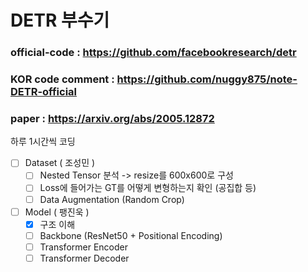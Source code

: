 # DETR 부수기

### official-code : https://github.com/facebookresearch/detr

### KOR code comment : https://github.com/nuggy875/note-DETR-official

### paper : https://arxiv.org/abs/2005.12872

하루 1시간씩 코딩

- [ ] Dataset ( 조성민 )
  - [ ] Nested Tensor 분석 -> resize를 600x600로 구성
  - [ ] Loss에 들어가는 GT를 어떻게 변형하는지 확인 (공집합 등)
  - [ ] Data Augmentation (Random Crop)
- [ ] Model ( 팽진욱 )
  - [x] 구조 이해
  - [ ] Backbone (ResNet50 + Positional Encoding)
  - [ ] Transformer Encoder
  - [ ] Transformer Decoder
